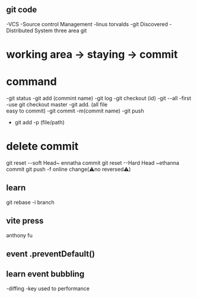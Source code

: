 ## git code
-VCS -Source control Management
-linus torvalds -git Discovered
-Distributed System
three area git 
# working area -> staying -> commit
# command
-git status
-git add (commint name)
-git log
-git checkout (id)
-git --all
-first -use git checkout master
-git add. (all file  
easy to commit)
-git commit -m(commit name)
-git push
- git add -p (file/path)
# delete commit
git reset --soft Head~ ennatha commit
git reset --Hard Head ~ethanna commit 
git push -f  online change(⚠️no reversed⚠️)
## learn
git rebase -i
branch 
## vite press
anthony fu

## event .preventDefault()
## learn event bubbling
-diffing 
-key used to performance

